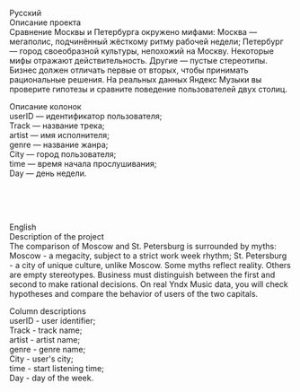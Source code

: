 Русский <br>
Описание проекта <br>
Сравнение Москвы и Петербурга окружено мифами: Москва — мегаполис, подчинённый жёсткому ритму рабочей недели; Петербург — город своеобразной культуры, непохожий на Москву. Некоторые мифы отражают действительность. Другие — пустые стереотипы. Бизнес должен отличать первые от вторых, чтобы принимать рациональные решения. На реальных данных Яндекс Музыки вы проверите гипотезы и сравните поведение пользователей двух столиц. <br>

Описание колонок <br>
userID — идентификатор пользователя; <br>
Track — название трека; <br>
artist — имя исполнителя; <br>
genre — название жанра; <br>
City — город пользователя; <br>
time — время начала прослушивания; <br>
Day — день недели. <br>

<br>
<br>
<br>

English <br>
Description of the project <br>
The comparison of Moscow and St. Petersburg is surrounded by myths: Moscow - a megacity, subject to a strict work week rhythm; St. Petersburg - a city of unique culture, unlike Moscow. Some myths reflect reality. Others are empty stereotypes. Business must distinguish between the first and second to make rational decisions. On real Yndx Music data, you will check hypotheses and compare the behavior of users of the two capitals. <br>

Column descriptions <br>
userID - user identifier; <br>
Track - track name; <br>
artist - artist name; <br>
genre - genre name; <br>
City - user's city; <br>
time - start listening time; <br>
Day - day of the week. <br>
